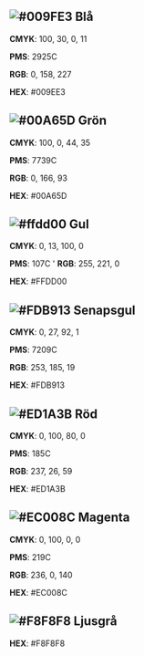 ## ![#009FE3](https://placehold.co/32x32/009FE3/009FE3.png) Blå

**CMYK**: 100, 30, 0, 11

**PMS**: 2925C

**RGB**: 0, 158, 227

**HEX**: #009EE3

## ![#00A65D](https://placehold.co/32x32/00A65D/00A65D.png) Grön

**CMYK**: 100, 0, 44, 35

**PMS**: 7739C

**RGB**: 0, 166, 93

**HEX**: #00A65D

## ![#ffdd00](https://placehold.co/32x32/ffdd00/ffdd00.png) Gul

**CMYK**: 0, 13, 100, 0

**PMS**: 107C
'
**RGB**: 255, 221, 0

**HEX**: #FFDD00

## ![#FDB913](https://placehold.co/32x32/FDB913/FDB913.png) Senapsgul

**CMYK**: 0, 27, 92, 1

**PMS**: 7209C

**RGB**: 253, 185, 19

**HEX**: #FDB913

## ![#ED1A3B](https://placehold.co/32x32/ED1A3B/ED1A3B.png) Röd

**CMYK**: 0, 100, 80, 0

**PMS**: 185C

**RGB**: 237, 26, 59

**HEX**: #ED1A3B

## ![#EC008C](https://placehold.co/32x32/EC008C/EC008C.png) Magenta

**CMYK**: 0, 100, 0, 0

**PMS**: 219C

**RGB**: 236, 0, 140

**HEX**: #EC008C

## ![#F8F8F8](https://placehold.co/32x32/F8F8F8/F8F8F8.png) Ljusgrå

**HEX**: #F8F8F8
